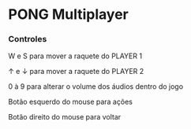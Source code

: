 # PONG Multiplayer

<h3>Controles</h3>

W e S para mover a raquete do PLAYER 1

↑ e ↓ para mover a raquete do PLAYER 2

0 à 9 para alterar o volume dos áudios dentro do jogo

Botão esquerdo do mouse para ações

Botão direito do mouse para voltar
